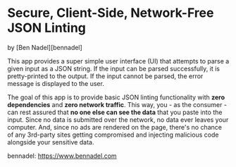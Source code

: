 
# Secure, Client-Side, Network-Free JSON Linting

by [Ben Nadel][bennadel]

This app provides a super simple user interface (UI) that attempts to parse a given input
as a JSON string. If the input can be parsed successfully, it is pretty-printed to the
output. If the input cannot be parsed, the error message is displayed to the user.

The goal of this app is to provide basic JSON linting functionality with **zero dependencies**
and **zero network traffic**. This way, you - as the consumer - can rest assured that **no one
else can see the data** that you paste into the input. Since no data is submitted over the
network, no data ever leaves your computer. And, since no ads are rendered on the page,
there's no chance of any 3rd-party sites getting compromised and injecting malicious code
alongside your sensitive data.


bennadel: https://www.bennadel.com

